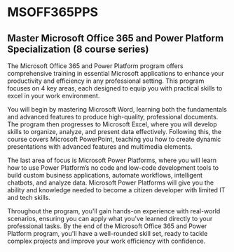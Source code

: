 # MSOFF365PPS
## Master Microsoft Office 365 and Power Platform Specialization (8 course series)

The Microsoft Office 365 and Power Platform program offers comprehensive training in essential Microsoft applications to enhance your productivity and efficiency in any professional setting. This program focuses on 4 key areas, each designed to equip you with practical skills to excel in your work environment.

You will begin by mastering Microsoft Word, learning both the fundamentals and advanced features to produce high-quality, professional documents. The program then progresses to Microsoft Excel, where you will develop skills to organize, analyze, and present data effectively. Following this, the course covers Microsoft PowerPoint, teaching you how to create dynamic presentations with advanced features and multimedia elements.

The last area of focus is Microsoft Power Platforms, where you will learn how to use Power Platform’s no code and low-code development tools to build custom business applications, automate workflows, intelligent chatbots, and analyze data. Microsoft Power Platforms will give you the ability and  knowledge needed to become a citizen developer with limited IT and tech skills.

Throughout the program, you'll gain hands-on experience with real-world scenarios, ensuring you can apply what you've learned directly to your professional tasks. By the end of the Microsoft Office 365 and Power Platform program, you'll have a well-rounded skill set, ready to tackle complex projects and improve your work efficiency with confidence.
